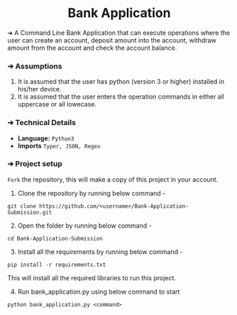 <div align="center">
</div>
<h1 align="center">Bank Application</h1>
</div>

➔ A Command Line Bank Application that can execute operations where the user can create an account, deposit amount into the account, withdraw amount from the account and check the account balance.

### ➔ Assumptions

1. It is assumed that the user has python (version 3 or higher) installed in his/her device.
2. It is assumed that the user enters the operation commands in either all uppercase or all lowecase.

### ➔ Technical Details

- **Language:** `Python3`
- **Imports** `Typer, JSON, Regex`

### ➔ Project setup

`Fork` the repository, this will make a copy of this project in your account.

1. Clone the repository by running below command -

```
git clone https://github.com/<username>/Bank-Application-Submission.git
```

2. Open the folder by running below command -

```
cd Bank-Application-Submission
```

3.  Install all the requirements by running below command -

```
pip install -r requirements.txt
```

This will install all the required libraries to run this project.

4. Run bank_application.py using below command to start

```
python bank_application.py <command>
```
